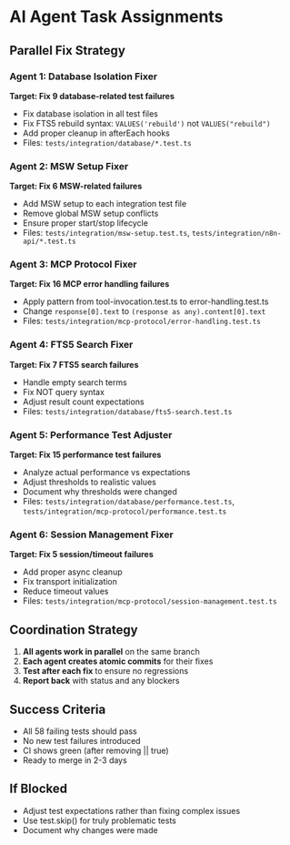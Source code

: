 # AI Agent Task Assignments

## Parallel Fix Strategy

### Agent 1: Database Isolation Fixer
**Target: Fix 9 database-related test failures**
- Fix database isolation in all test files
- Fix FTS5 rebuild syntax: `VALUES('rebuild')` not `VALUES("rebuild")`
- Add proper cleanup in afterEach hooks
- Files: `tests/integration/database/*.test.ts`

### Agent 2: MSW Setup Fixer
**Target: Fix 6 MSW-related failures**
- Add MSW setup to each integration test file
- Remove global MSW setup conflicts
- Ensure proper start/stop lifecycle
- Files: `tests/integration/msw-setup.test.ts`, `tests/integration/n8n-api/*.test.ts`

### Agent 3: MCP Protocol Fixer
**Target: Fix 16 MCP error handling failures**
- Apply pattern from tool-invocation.test.ts to error-handling.test.ts
- Change `response[0].text` to `(response as any).content[0].text`
- Files: `tests/integration/mcp-protocol/error-handling.test.ts`

### Agent 4: FTS5 Search Fixer
**Target: Fix 7 FTS5 search failures**
- Handle empty search terms
- Fix NOT query syntax
- Adjust result count expectations
- Files: `tests/integration/database/fts5-search.test.ts`

### Agent 5: Performance Test Adjuster
**Target: Fix 15 performance test failures**
- Analyze actual performance vs expectations
- Adjust thresholds to realistic values
- Document why thresholds were changed
- Files: `tests/integration/database/performance.test.ts`, `tests/integration/mcp-protocol/performance.test.ts`

### Agent 6: Session Management Fixer
**Target: Fix 5 session/timeout failures**
- Add proper async cleanup
- Fix transport initialization
- Reduce timeout values
- Files: `tests/integration/mcp-protocol/session-management.test.ts`

## Coordination Strategy

1. **All agents work in parallel** on the same branch
2. **Each agent creates atomic commits** for their fixes
3. **Test after each fix** to ensure no regressions
4. **Report back** with status and any blockers

## Success Criteria
- All 58 failing tests should pass
- No new test failures introduced
- CI shows green (after removing || true)
- Ready to merge in 2-3 days

## If Blocked
- Adjust test expectations rather than fixing complex issues
- Use test.skip() for truly problematic tests
- Document why changes were made